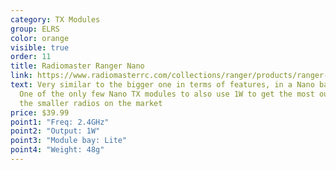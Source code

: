 ```yaml
---
category: TX Modules
group: ELRS
color: orange
visible: true
order: 11
title: Radiomaster Ranger Nano
link: https://www.radiomasterrc.com/collections/ranger/products/ranger-nano-2-4ghz-elrs-module
text: Very similar to the bigger one in terms of features, in a Nano bay size.
  One of the only few Nano TX modules to also use 1W to get the most out of even
  the smaller radios on the market
price: $39.99
point1: "Freq: 2.4GHz"
point2: "Output: 1W"
point3: "Module bay: Lite"
point4: "Weight: 48g"
---
```

